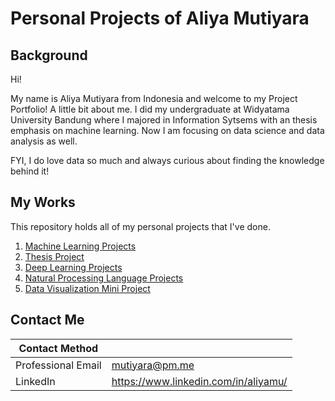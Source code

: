 # Personal Projects of Aliya Mutiyara

## Background

Hi! 

My name is Aliya Mutiyara from Indonesia and welcome to my Project Portfolio! A little bit about me. I did my undergraduate at Widyatama University Bandung where I majored in Information Sytsems with an thesis emphasis on machine learning. Now I am focusing on data science and data analysis as well. 

FYI, I do love data so much and always curious about finding the knowledge behind it!

## My Works

This repository holds all of my personal projects that I've done.

1. [Machine Learning Projects](https://github.com/aalmuut/PersonalProjects/tree/master/Machine%20Learning%20Projects)
2. [Thesis Project](https://github.com/aalmuut/PersonalProjects/tree/master/Thesis%20Project)
3. [Deep Learning Projects](https://github.com/aalmuut/PersonalProjects/tree/master/Deep%20Learning%20Projects/Mammogram)
4. [Natural Processing Language Projects](https://github.com/aalmuut/PersonalProjects/tree/master/Natural%20Processing%20Language%20Projects) 
5. [Data Visualization Mini Project](https://github.com/aalmuut/PersonalProjects/tree/master/Data%20Visualization%20-%20Mini)

## Contact Me

| Contact Method |  |
| --- | --- |
| Professional Email | mutiyara@pm.me |
| LinkedIn | https://www.linkedin.com/in/aliyamu/ |
